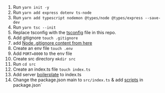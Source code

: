 1. Run `yarn init -y`
2. Run `yarn add express dotenv ts-node`
3. Run `yarn add typescript nodemon @types/node @types/express --save-dev`
4. Run `yarn tsc --init`
5. Replace tsconfig with the [tsconfig](tsconfig.json) file in this repo.
6. Add gitignore `touch .gitignore`
7. add [Node .gitignore content from here](https://github.com/github/gitignore/blob/main/Node.gitignore)
8. Create an env file `touch .env`
9. Add `PORT=8000` to the env file
10. Create src directory `mkdir src`
11. Run `cd src`
12. Create an index.ts file `touch index.ts`
13. Add server [boilerplate](boilerplate.ts) to index.ts
14. Change the package.json main to `src/index.ts` & add [scripts](scripts.json) in package.json`
